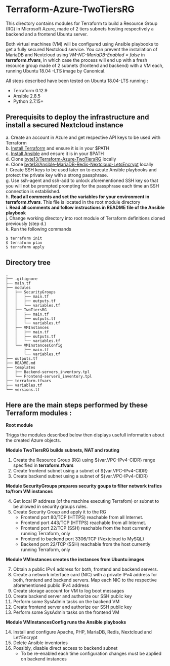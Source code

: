 # Terraform-Azure-TwoTiersRG
This directory contains modules for Terraform to build a Resource Group (RG) in Microsoft Azure, made of 2 tiers subnets hosting respectively a backend and a frontend Ubuntu server. 

Both virtual machines (VM) will be configured using Ansible playbooks to get a fully secured Nextcloud service.
You can prevent the installation of MariaDB and Nextcloud using *VM-NC-MariaDB-Enabled = false* in **terraform.tfvars**, in which case the process will end up with a fresh resource group made of 2 subnets (frontend and backend) with a VM each, running Ubuntu 18.04
-LTS image by Canonical.

All steps described have been tested on Ubuntu 18.04-LTS running :
- Terraform 0.12.9
- Ansible 2.8.5
- Python 2.7.15+

## Prerequisits to deploy the infrastructure and install a secured Nextcloud instance

a. Create an account in Azure and get respective API keys to be used with Terraform \
b. [Install Terraform](https://askubuntu.com/questions/983351/how-to-install-terraform-in-ubuntu#983352) and ensure it is in your $PATH \
c. [Install Ansible](https://linuxhandbook.com/install-ansible-linux/) and ensure it is in your $PATH \
d. Clone [byte13/Terraform-Azure-TwoTiersRG](https://github.com/byte13/Terraform-Azure-TwoTiersRG) locally \
e. Clone [byte13/Ansible-MariaDB-Redis-Nextcloud-LetsEncrypt](https://github.com/byte13/Ansible-MariaDB-Redis-Nextcloud-LetsEncrypt) locally \
f. Create SSH keys to be used later on to execute Ansible playbooks and protect the private key with a strong passphrase. \
g. Use ssh-agent and ssh-add to unlock aforementioned SSH key so that you will not be prompted prompting for the passphrase each time an SSH connection is established. \
h. **Read all comments and set the variables for your environment in terraform.tfvars**. This file is located in the root module directory \
i. **Read all comments and follow instructions in README file of the Ansible playbook** \
j. Change working directory into root module of Terraform definitions cloned previously (step d.) \
k. Run the following commands

```
$ terraform init
$ terraform plan
$ terraform apply
```


## Directory tree

```
.
├── .gitignore
├── main.tf
├── modules
│   ├── SecurityGroups
│   │   ├── main.tf
│   │   ├── outputs.tf
│   │   └── variables.tf
│   ├── TwoTiersRG
│   │   ├── main.tf
│   │   ├── outputs.tf
│   │   └── variables.tf
│   ├── VMInstances
│   │   ├── main.tf
│   │   ├── outputs.tf
│   │   └── variables.tf
│   └── VMInstancesConfig
│       ├── main.tf
│       └── variables.tf
├── outputs.tf
├── README.md
├── templates
│   ├── Backend-servers_inventory.tpl
│   └── Frontend-servers_inventory.tpl
├── terraform.tfvars
├── variables.tf
└── versions.tf
```

## Here are the main steps performed by these Terraform modules :

**Root module**

Triggs the modules described below then displays usefull information about the created Azure objects. 


**Module TwoTiersRG builds subnets, NAT and routing**

 1. Create the Resource Group (RG) using ${var.VPC-IPv4-CIDR} range specified in **terraform.tfvars**
 2. Create frontend subnet using a subnet of ${var.VPC-IPv4-CIDR} 
 3. Create backend subnet using a subnet of ${var.VPC-IPv4-CIDR}

**Module SecurityGroups prepares security goups to filter network trafics to/from VM instances**

 4. Get local IP address (of the machine executing Terrafom) or subnet to be allowed in security groups rules.
 5. Create Security Group and apply it to the RG 
     - Frontend port 80/TCP (HTTPS) reachable from all Internet.
     - Frontend port 443/TCP (HTTPS) reachable from all Internet.
     - Frontend port 22/TCP (SSH) reachable from the host currently running Terraform, only 
     - Frontend to backend port 3306/TCP (Nextcloud to MySQL) 
     - Backend port 22/TCP (SSH) reachable from the host currently running Terraform, only 

**Module VMInstances creates the instances from Ubuntu images**

 7. Obtain a public IPv4 address for both, frontend and backend servers.
 8. Create a network interface card (NIC) with a private IPv4 address for both, frontend and backend servers. Map each NIC to the respective aforementioned public IPv4 address
 9. Create storage account for VM to log boot messages
10. Create backend server and authorize our SSH public key
11. Perform some SysAdmin tasks on the backend VM
12. Create frontend server and authorize our SSH public key
13. Perform some SysAdmin tasks on the frontend VM

**Module VMInstancesConfig runs the Ansible playbooks**

14. Install and configure Apache, PHP, MariaDB, Redis, Nextcloud and Let'Encrypt
15. Delete Ansible inventories
16. Possibly, disable direct access to backend subnet
    - To be re-enabled each time configuration changes must be applied on backend instances


